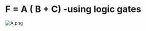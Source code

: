 # F = A ( B + C) -using logic gates

![A.png](https://github.com/Tan12d/HDL-Code/assets/100254217/720e3187-0f02-40ef-be91-81929869a576)
